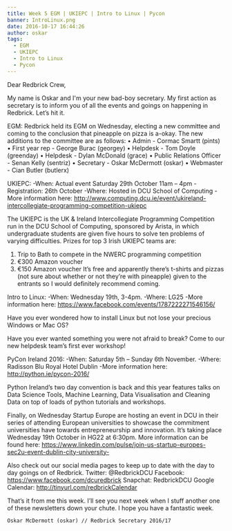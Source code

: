 ```yaml
---
title: Week 5 EGM | UKIEPC | Intro to Linux | Pycon 
banner: IntroLinux.png
date: 2016-10-17 16:44:26
author: oskar   
tags:
  - EGM
  - UKIEPC
  - Intro to Linux
  - Pycon
---
```


Dear Redbrick Crew,

My name is Oskar and I'm your new bad-boy secretary.
My first action as secretary is to inform you of all the events and goings
on happening in Redbrick. Let’s hit it.

EGM:
Redbrick held its EGM on Wednesday, electing a new committee and coming to
the conclusion that pineapple on pizza is a-okay.
The new additions to the committee are as follows:
•       Admin - Cormac Smartt (pints)
•       First year rep - George Burac (georgey)
•       Helpdesk - Tom Doyle (greenday)
•       Helpdesk - Dylan McDonald (grace)
•       Public Relations Officer - Senan Kelly (sentriz)
•       Secretary - Oskar McDermott (oskar)
•       Webmaster - Cian Butler (butlerx)

UKIEPC:
-When: Actual event Saturday 29th October 11am – 4pm
-Registration: 26th October
-Where: Hosted in DCU School of Computing
-More information here:
http://www.computing.dcu.ie/event/ukireland-intercollegiate-programming-competition-ukiepc

The UKIEPC is the UK & Ireland Intercollegiate Programming Competition run
in the DCU School of Computing, sponsored by Arista, in which
undergraduate students are given five hours to solve ten problems of
varying difficulties.
Prizes for top 3 Irish UKIEPC teams are:

1. Trip to Bath to compete in the NWERC programming competition
2. €300 Amazon voucher
3. €150 Amazon voucher
It’s free and apparently there’s t-shirts and pizzas (not sure about
whether or not they’re with pineapple) given to the entrants so I would
definitely recommend coming.

Intro to Linux:
-When: Wednesday 19th, 3-4pm.
-Where: LG25
-More information here: https://www.facebook.com/events/1787222271546156/

Have you ever wondered how to install Linux but not lose your precious
Windows or Mac OS?

Have you ever wanted something you were not afraid to break?
Come to our new helpdesk team’s first ever workshop!

PyCon Ireland 2016:
-When: Saturday 5th – Sunday 6th November.
-Where: Radisson Blu Royal Hotel Dublin
-More information here: http://python.ie/pycon-2016/

Python Ireland’s two day convention is back and this year features talks
on Data Science Tools, Machine Learning, Data Visualisation and Cleaning
Data on top of loads of python tutorials and workshops.

Finally, on Wednesday Startup Europe are hosting an event in DCU in their
series of attending European universities to showcase the commitment
universities have towards entrepreneurship and innovation. It’s taking
place Wednesday 19th October in HG22 at 6:30pm.
More information can be found here:
https://www.linkedin.com/pulse/join-us-startup-europes-sec2u-event-dublin-city-university-

Also check out our social media pages to keep up to date with the day to
day goings on of Redbrick.
Twitter: @RedbrickDCU
Facebook: https://www.facebook.com/dcuredbrick
Snapchat: RedbrickDCU
Google Calendar: http://tinyurl.com/redbrickCalendar

That’s it from me this week. I’ll see you next week when I stuff another
one of these newsletters down your chute.
I hope you have a fantastic week.


    Oskar McDermott (oskar) // Redbrick Secretary 2016/17
